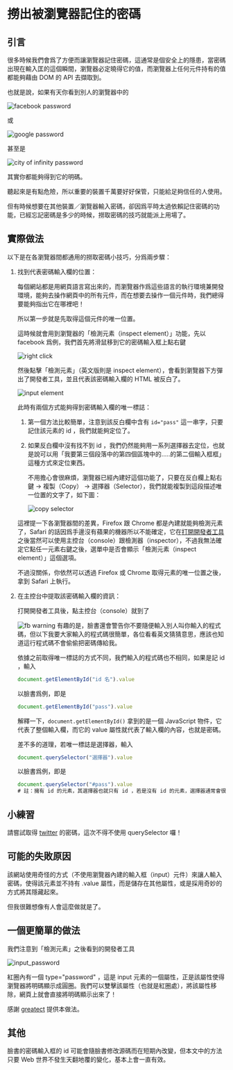 # 撈出被瀏覽器記住的密碼

## 引言

很多時候我們會爲了方便而讓瀏覽器記住密碼，這通常是個安全上的隱患，當密碼出現在輸入匡的這個瞬間，瀏覽器必定曉得它的值，而瀏覽器上任何元件持有的值都能夠藉由 DOM 的 API 去擷取到。

也就是說，如果有天你看到別人的瀏覽器中的

![facebook password](https://i.imgur.com/ivmM8Py.png)

或

![google password](https://i.imgur.com/C9NTTga.png)

甚至是

![city of infinity password](https://i.imgur.com/ltyZ56D.png)

其實你都能夠得到它的明碼。

聽起來是有點危險，所以重要的裝置千萬要好好保管，只能給足夠信任的人使用。

但有時候想要在其他裝置／瀏覽器輸入密碼，卻因爲平時太過依賴記住密碼的功能，已經忘記密碼是多少的時候，撈取密碼的技巧就能派上用場了。

## 實際做法

以下是在各瀏覽器間都通用的撈取密碼小技巧，分爲兩步驟：

1. 找到代表密碼輸入欄的位置：

	每個網站都是用網頁語言寫出來的，而瀏覽器作爲這些語言的執行環境兼開發環境，能夠去操作網頁中的所有元件，而在想要去操作一個元件時，我們總得要能夠指出它在哪裡吧！

	所以第一步就是先取得這個元件的唯一位置。

	這時候就會用到瀏覽器的「檢測元素（inspect element）」功能，先以 facebook 爲例，我們首先將滑鼠移到它的密碼輸入框上點右鍵

	![right click](https://i.imgur.com/mkT4B97.png)

	然後點擊「檢測元素」（英文版則是 inspect element），會看到瀏覽器下方彈出了開發者工具，並且代表該密碼輸入欄的 HTML 被反白了。

	![input element](https://i.imgur.com/l3ETaly.png)

	此時有兩個方式能夠得到密碼輸入欄的唯一標誌：

	1. 第一個方法比較簡單，注意到該反白欄中含有 `id="pass"` 這一串字，只要記住該元素的 id ，我們就能夠定位了。 

	2. 如果反白欄中沒有找不到 id ，我們仍然能夠用一系列選擇器去定位，也就是說可以用「我要第三個段落中的第四個區塊中的.....的第二個輸入框框」這種方式來定位東西。

		不用擔心會很麻煩，瀏覽器已經內建好這個功能了，只要在反白欄上點右鍵 -> 複製（Copy） -> 選擇器（Selector），我們就能複製到這段描述唯一位置的文字了，如下圖：

		![copy selector](https://i.imgur.com/CpeS0C2.png)
	
	這裡提一下各瀏覽器間的差異，Firefox 跟 Chrome 都是內建就能夠檢測元素了，Safari 的話因爲手邊沒有蘋果的機器所以不能確定，它在[打開開發者工具](https://apple.stackexchange.com/questions/139767/inspect-element-in-safari?utm_medium=organic&utm_source=google_rich_qa&utm_campaign=google_rich_qa)之後當然可以使用主控台（console）跟檢測器（inspector），不過我無法確定它點任一元素右鍵之後，選單中是否會顯示「檢測元素（inspect element）」這個選項。

	不過沒關係，你依然可以透過 Firefox 或 Chrome 取得元素的唯一位置之後，拿到 Safari 上執行。


2. 在主控台中提取該密碼輸入欄的資訊：

	打開開發者工具後，點主控台（console）就到了

	![fb warning](https://i.imgur.com/3rFBeZc.png)
	有趣的是，臉書還會警告你不要隨便輸入別人叫你輸入的程式碼，但以下我要大家輸入的程式碼很簡單，各位看看英文猜猜意思，應該也知道這行程式碼不會偷偷把密碼傳給我。

	依據之前取得唯一標誌的方式不同，我們輸入的程式碼也不相同，如果是記 id ，輸入
	``` js
	document.getElementById("id 名").value
	```
	以臉書爲例，即是
	``` js
	document.getElementById("pass").value
	```

	解釋一下，`document.getElementById()` 拿到的是一個 JavaScript 物件，它代表了整個輸入欄，而它的 value 屬性就代表了輸入欄的內容，也就是密碼。

	差不多的道理，若唯一標誌是選擇器，輸入
	``` js
	document.querySelector("選擇器").value
	```
	以臉書爲例，即是
	``` js
	document.querySelector("#pass").value
	# 註：擁有 id 的元素，其選擇器也就只有 id ，若是沒有 id 的元素，選擇器通常會很長
	```


## 小練習

請嘗試取得 [twitter](https://twitter.com/login) 的密碼，這次不得不使用 querySelector 囉！

## 可能的失敗原因
該網站使用奇怪的方式（不使用瀏覽器內建的輸入框（input）元件）來讓人輸入密碼，使得該元素並不持有 .value 屬性，而是儲存在其他屬性，或是採用奇妙的方式將其隱藏起來。

但我很難想像有人會這麼做就是了。

## 一個更簡單的做法

我們注意到「檢測元素」之後看到的開發者工具

![input_password](https://i.imgur.com/T0YINuE.png)

紅圈內有一個 type="password" ，這是 input 元素的一個屬性，正是該屬性使得瀏覽器將明碼顯示成圓圈。我們可以雙擊該屬性（也就是紅圈處），將該屬性移除，網頁上就會直接將明碼顯示出來了！

感謝 [greatect](https://github.com/greatect) 提供本做法。

## 其他

臉書的密碼輸入框的 id 可能會隨臉書修改源碼而在短期內改變，但本文中的方法只要 Web 世界不發生天翻地覆的變化，基本上會一直有效。
